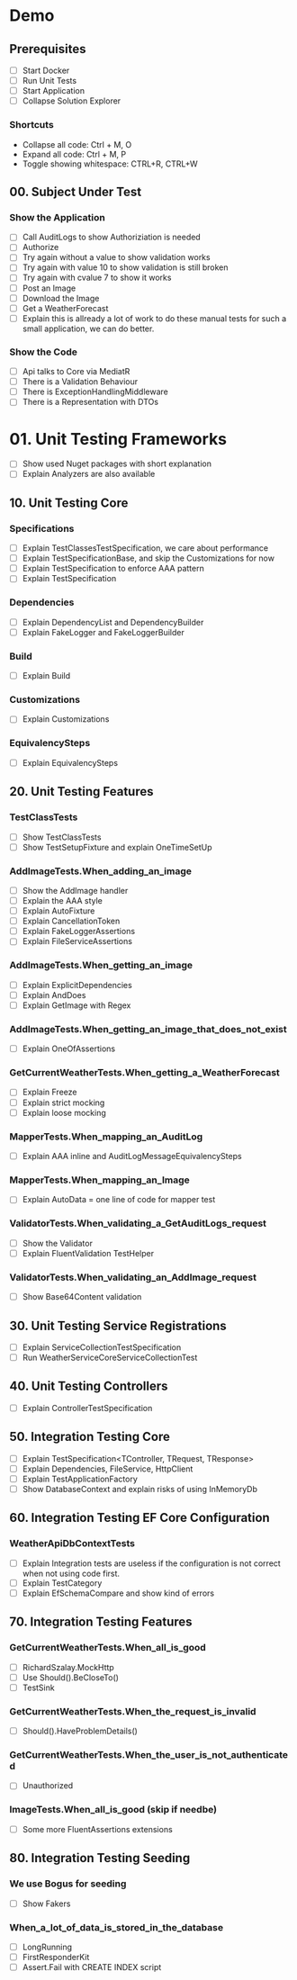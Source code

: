 # Demo

## Prerequisites

- [ ] Start Docker
- [ ] Run Unit Tests
- [ ] Start Application
- [ ] Collapse Solution Explorer

### Shortcuts

- Collapse all code: Ctrl + M, O
- Expand all code: Ctrl + M, P
- Toggle showing whitespace: CTRL+R, CTRL+W

## 00. Subject Under Test

### Show the Application

- [ ] Call AuditLogs to show Authoriziation is needed
- [ ] Authorize
- [ ] Try again without a value to show validation works
- [ ] Try again with value 10 to show validation is still broken
- [ ] Try again with cvalue 7 to show it works
- [ ] Post an Image
- [ ] Download the Image
- [ ] Get a WeatherForecast
- [ ] Explain this is allready a lot of work to do these manual tests for such a small application, we can do better.

### Show the Code

- [ ] Api talks to Core via MediatR
- [ ] There is a Validation Behaviour
- [ ] There is ExceptionHandlingMiddleware
- [ ] There is a Representation with DTOs

# 01. Unit Testing Frameworks

- [ ] Show used Nuget packages with short explanation
- [ ] Explain Analyzers are also available 

## 10. Unit Testing Core

### Specifications

- [ ] Explain TestClassesTestSpecification, we care about performance
- [ ] Explain TestSpecificationBase, and skip the Customizations for now
- [ ] Explain TestSpecification to enforce AAA pattern
- [ ] Explain TestSpecification<SUT>

### Dependencies

- [ ] Explain DependencyList and DependencyBuilder
- [ ] Explain FakeLogger and FakeLoggerBuilder

### Build

- [ ] Explain Build

### Customizations

- [ ] Explain Customizations

### EquivalencySteps

- [ ] Explain EquivalencySteps

## 20. Unit Testing Features

### TestClassTests

- [ ] Show TestClassTests
- [ ] Show TestSetupFixture and explain OneTimeSetUp

### AddImageTests.When_adding_an_image

- [ ] Show the AddImage handler
- [ ] Explain the AAA style
- [ ] Explain AutoFixture
- [ ] Explain CancellationToken
- [ ] Explain FakeLoggerAssertions
- [ ] Explain FileServiceAssertions

### AddImageTests.When_getting_an_image

- [ ] Explain ExplicitDependencies
- [ ] Explain AndDoes
- [ ] Explain GetImage with Regex

### AddImageTests.When_getting_an_image_that_does_not_exist

- [ ] Explain OneOfAssertions 

### GetCurrentWeatherTests.When_getting_a_WeatherForecast

- [ ] Explain Freeze
- [ ] Explain strict mocking
- [ ] Explain loose mocking

### MapperTests.When_mapping_an_AuditLog

- [ ] Explain AAA inline and AuditLogMessageEquivalencySteps

### MapperTests.When_mapping_an_Image

- [ ] Explain AutoData = one line of code for mapper test

### ValidatorTests.When_validating_a_GetAuditLogs_request

- [ ] Show the Validator
- [ ] Explain FluentValidation TestHelper

### ValidatorTests.When_validating_an_AddImage_request

- [ ] Show Base64Content validation

## 30. Unit Testing Service Registrations

- [ ] Explain ServiceCollectionTestSpecification
- [ ] Run WeatherServiceCoreServiceCollectionTest

## 40. Unit Testing Controllers 

- [ ] Explain ControllerTestSpecification

## 50. Integration Testing Core

- [ ] Explain TestSpecification<TController, TRequest, TResponse>
- [ ] Explain Dependencies, FileService, HttpClient
- [ ] Explain TestApplicationFactory
- [ ] Show DatabaseContext and explain risks of using InMemoryDb

## 60. Integration Testing EF Core Configuration

### WeatherApiDbContextTests

- [ ] Explain Integration tests are useless if the configuration is not correct when not using code first.
- [ ] Explain TestCategory
- [ ] Explain EfSchemaCompare and show kind of errors

## 70. Integration Testing Features

### GetCurrentWeatherTests.When_all_is_good

- [ ] RichardSzalay.MockHttp
- [ ] Use Should().BeCloseTo()
- [ ] TestSink

### GetCurrentWeatherTests.When_the_request_is_invalid

- [ ] Should().HaveProblemDetails()

### GetCurrentWeatherTests.When_the_user_is_not_authenticated

- [ ] Unauthorized

### ImageTests.When_all_is_good (skip if needbe)

- [ ] Some more FluentAssertions extensions

## 80. Integration Testing Seeding

### We use Bogus for seeding

- [ ] Show Fakers 

### When_a_lot_of_data_is_stored_in_the_database

- [ ] LongRunning
- [ ] FirstResponderKit
- [ ] Assert.Fail with CREATE INDEX script